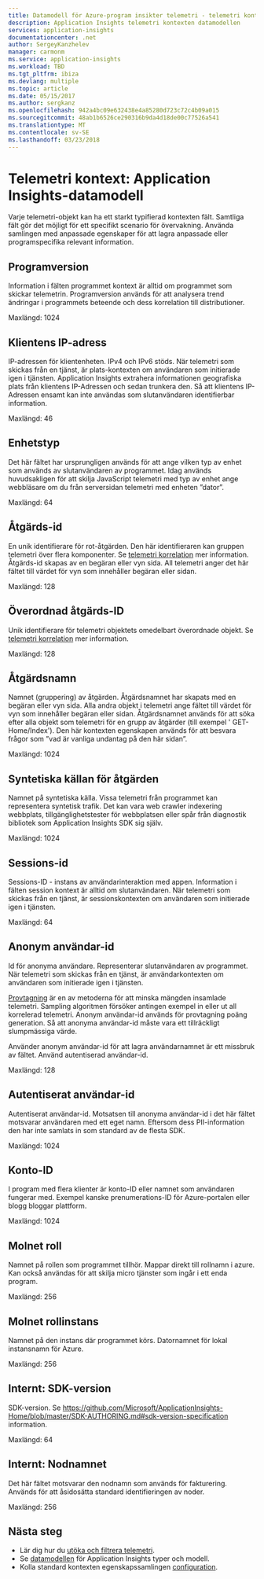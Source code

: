 ```yaml
---
title: Datamodell för Azure-program insikter telemetri - telemetri kontexten | Microsoft Docs
description: Application Insights telemetri kontexten datamodellen
services: application-insights
documentationcenter: .net
author: SergeyKanzhelev
manager: carmonm
ms.service: application-insights
ms.workload: TBD
ms.tgt_pltfrm: ibiza
ms.devlang: multiple
ms.topic: article
ms.date: 05/15/2017
ms.author: sergkanz
ms.openlocfilehash: 942a4bc09e632438e4a85280d723c72c4b09a015
ms.sourcegitcommit: 48ab1b6526ce290316b9da4d18de00c77526a541
ms.translationtype: MT
ms.contentlocale: sv-SE
ms.lasthandoff: 03/23/2018
---
```

# <a name="telemetry-context-application-insights-data-model"></a>Telemetri kontext: Application Insights-datamodell

Varje telemetri-objekt kan ha ett starkt typifierad kontexten fält. Samtliga fält gör det möjligt för ett specifikt scenario för övervakning. Använda samlingen med anpassade egenskaper för att lagra anpassade eller programspecifika relevant information.


## <a name="application-version"></a>Programversion

Information i fälten programmet kontext är alltid om programmet som skickar telemetrin. Programversion används för att analysera trend ändringar i programmets beteende och dess korrelation till distributioner.

Maxlängd: 1024


## <a name="client-ip-address"></a>Klientens IP-adress

IP-adressen för klientenheten. IPv4 och IPv6 stöds. När telemetri som skickas från en tjänst, är plats-kontexten om användaren som initierade igen i tjänsten. Application Insights extrahera informationen geografiska plats från klientens IP-Adressen och sedan trunkera den. Så att klientens IP-Adressen ensamt kan inte användas som slutanvändaren identifierbar information. 

Maxlängd: 46


## <a name="device-type"></a>Enhetstyp

Det här fältet har ursprungligen används för att ange vilken typ av enhet som används av slutanvändaren av programmet. Idag används huvudsakligen för att skilja JavaScript telemetri med typ av enhet ange webbläsare om du från serversidan telemetri med enheten ”dator”.

Maxlängd: 64


## <a name="operation-id"></a>Åtgärds-id

En unik identifierare för rot-åtgärden. Den här identifieraren kan gruppen telemetri över flera komponenter. Se [telemetri korrelation](application-insights-correlation.md) mer information. Åtgärds-id skapas av en begäran eller vyn sida. All telemetri anger det här fältet till värdet för vyn som innehåller begäran eller sidan. 

Maxlängd: 128


## <a name="parent-operation-id"></a>Överordnad åtgärds-ID

Unik identifierare för telemetri objektets omedelbart överordnade objekt. Se [telemetri korrelation](application-insights-correlation.md) mer information.

Maxlängd: 128


## <a name="operation-name"></a>Åtgärdsnamn

Namnet (gruppering) av åtgärden. Åtgärdsnamnet har skapats med en begäran eller vyn sida. Alla andra objekt i telemetri ange fältet till värdet för vyn som innehåller begäran eller sidan. Åtgärdsnamnet används för att söka efter alla objekt som telemetri för en grupp av åtgärder (till exempel ' GET-Home/Index'). Den här kontexten egenskapen används för att besvara frågor som ”vad är vanliga undantag på den här sidan”.

Maxlängd: 1024


## <a name="synthetic-source-of-the-operation"></a>Syntetiska källan för åtgärden

Namnet på syntetiska källa. Vissa telemetri från programmet kan representera syntetisk trafik. Det kan vara web crawler indexering webbplats, tillgänglighetstester för webbplatsen eller spår från diagnostik bibliotek som Application Insights SDK sig själv.

Maxlängd: 1024


## <a name="session-id"></a>Sessions-id

Sessions-ID - instans av användarinteraktion med appen. Information i fälten session kontext är alltid om slutanvändaren. När telemetri som skickas från en tjänst, är sessionskontexten om användaren som initierade igen i tjänsten.

Maxlängd: 64


## <a name="anonymous-user-id"></a>Anonym användar-id

Id för anonyma användare. Representerar slutanvändaren av programmet. När telemetri som skickas från en tjänst, är användarkontexten om användaren som initierade igen i tjänsten.

[Provtagning](app-insights-sampling.md) är en av metoderna för att minska mängden insamlade telemetri. Sampling algoritmen försöker antingen exempel in eller ut all korrelerad telemetri. Anonym användar-id används för provtagning poäng generation. Så att anonyma användar-id måste vara ett tillräckligt slumpmässiga värde. 

Använder anonym användar-id för att lagra användarnamnet är ett missbruk av fältet. Använd autentiserad användar-id.

Maxlängd: 128


## <a name="authenticated-user-id"></a>Autentiserat användar-id

Autentiserat användar-id. Motsatsen till anonyma användar-id i det här fältet motsvarar användaren med ett eget namn. Eftersom dess PII-information den har inte samlats in som standard av de flesta SDK.

Maxlängd: 1024


## <a name="account-id"></a>Konto-ID

I program med flera klienter är konto-ID eller namnet som användaren fungerar med. Exempel kanske prenumerations-ID för Azure-portalen eller blogg bloggar plattform.

Maxlängd: 1024


## <a name="cloud-role"></a>Molnet roll

Namnet på rollen som programmet tillhör. Mappar direkt till rollnamn i azure. Kan också användas för att skilja micro tjänster som ingår i ett enda program.

Maxlängd: 256


## <a name="cloud-role-instance"></a>Molnet rollinstans

Namnet på den instans där programmet körs. Datornamnet för lokal instansnamn för Azure.

Maxlängd: 256


## <a name="internal-sdk-version"></a>Internt: SDK-version

SDK-version. Se https://github.com/Microsoft/ApplicationInsights-Home/blob/master/SDK-AUTHORING.md#sdk-version-specification information.

Maxlängd: 64


## <a name="internal-node-name"></a>Internt: Nodnamnet

Det här fältet motsvarar den nodnamn som används för fakturering. Används för att åsidosätta standard identifieringen av noder.

Maxlängd: 256


## <a name="next-steps"></a>Nästa steg

- Lär dig hur du [utöka och filtrera telemetri](app-insights-api-filtering-sampling.md).
- Se [datamodellen](application-insights-data-model.md) för Application Insights typer och modell.
- Kolla standard kontexten egenskapssamlingen [configuration](app-insights-configuration-with-applicationinsights-config.md#telemetry-initializers-aspnet).
